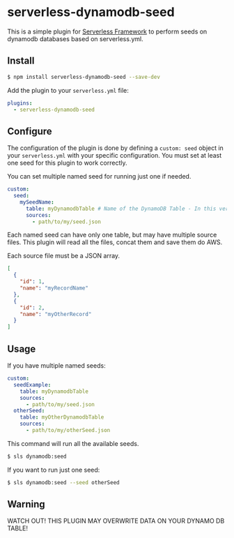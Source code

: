 # serverless-dynamodb-seed

This is a simple plugin for [Serverless Framework](https://serverless.com/) to perform seeds on dynamodb databases based on serverless.yml.

## Install

```bash
$ npm install serverless-dynamodb-seed --save-dev
```

Add the plugin to your `serverless.yml` file:

```yaml
plugins:
  - serverless-dynamodb-seed
```

## Configure

The configuration of the plugin is done by defining a `custom: seed` object in your `serverless.yml` with your specific configuration. You must set at least one seed for this plugin to work correctly.

You can set multiple named seed for running just one if needed.

```yaml
custom:
  seed:
    mySeedName:
      table: myDynamodbTable # Name of the DynamoDB Table - In this version, Cloudformation references are not accepted.
      sources:
        - path/to/my/seed.json
```

Each named seed can have only one table, but may have multiple source files. This plugin will read all the files, concat them and save them do AWS.

Each source file must be a JSON array.

```json
[
  {
    "id": 1,
    "name": "myRecordName"
  },
  {
    "id": 2,
    "name": "myOtherRecord"
  }
]
```

## Usage

If you have multiple named seeds:

```yaml
custom:
  seedExample:
    table: myDynamodbTable
    sources:
      - path/to/my/seed.json
  otherSeed:
    table: myOtherDynamodbTable
    sources:
      - path/to/my/otherSeed.json
```

This command will run all the available seeds.

```bash
$ sls dynamodb:seed
```

If you want to run just one seed:

```bash
$ sls dynamodb:seed --seed otherSeed
```

## Warning

WATCH OUT! THIS PLUGIN MAY OVERWRITE DATA ON YOUR DYNAMO DB TABLE!
